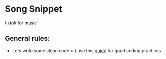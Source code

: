 # Song Snippet

tiktok for music

## General rules:
 - Lets write some clean code >:) use this [guide](https://www.mindinventory.com/blog/flutter-development-best-practices/) for good coding practices

